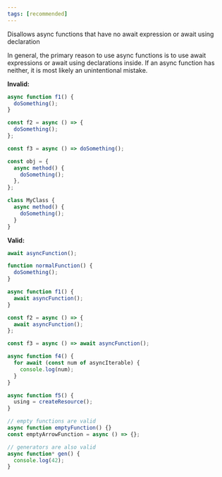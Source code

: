 ```yaml
---
tags: [recommended]
---
```


Disallows async functions that have no await expression or await using
declaration

In general, the primary reason to use async functions is to use await
expressions or await using declarations inside. If an async function has
neither, it is most likely an unintentional mistake.

**Invalid:**

```typescript
async function f1() {
  doSomething();
}

const f2 = async () => {
  doSomething();
};

const f3 = async () => doSomething();

const obj = {
  async method() {
    doSomething();
  },
};

class MyClass {
  async method() {
    doSomething();
  }
}
```

**Valid:**

```typescript
await asyncFunction();

function normalFunction() {
  doSomething();
}

async function f1() {
  await asyncFunction();
}

const f2 = async () => {
  await asyncFunction();
};

const f3 = async () => await asyncFunction();

async function f4() {
  for await (const num of asyncIterable) {
    console.log(num);
  }
}

async function f5() {
  using = createResource();
}

// empty functions are valid
async function emptyFunction() {}
const emptyArrowFunction = async () => {};

// generators are also valid
async function* gen() {
  console.log(42);
}
```
